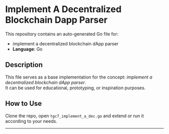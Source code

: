 # Implement A Decentralized Blockchain Dapp Parser

This repository contains an auto-generated Go file for:

- implement a decentralized blockchain dApp parser
- **Language**: Go

## Description

This file serves as a base implementation for the concept: *implement a decentralized blockchain dApp parser*.  
It can be used for educational, prototyping, or inspiration purposes.

## How to Use

Clone the repo, open `tgc7_implement_a_dec.go` and extend or run it according to your needs.

---


